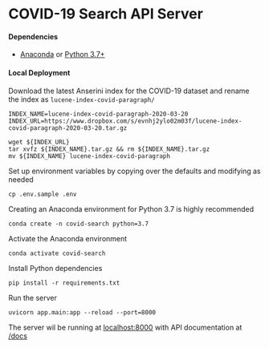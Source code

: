 # COVID-19 Search API Server

#### Dependencies
- [Anaconda](https://docs.anaconda.com/anaconda/install/) or [Python 3.7+](https://www.python.org/downloads/)

#### Local Deployment

Download the latest Anserini index for the COVID-19 dataset and rename the index as `lucene-index-covid-paragraph/`

```
INDEX_NAME=lucene-index-covid-paragraph-2020-03-20
INDEX_URL=https://www.dropbox.com/s/evnhj2ylo02m03f/lucene-index-covid-paragraph-2020-03-20.tar.gz

wget ${INDEX_URL}
tar xvfz ${INDEX_NAME}.tar.gz && rm ${INDEX_NAME}.tar.gz
mv ${INDEX_NAME} lucene-index-covid-paragraph
```

Set up environment variables by copying over the defaults and modifying as needed

```
cp .env.sample .env
```

Creating an Anaconda environment for Python 3.7 is highly recommended

```
conda create -n covid-search python=3.7
```

Activate the Anaconda environment
```
conda activate covid-search
```

Install Python dependencies

```
pip install -r requirements.txt
```

Run the server

```
uvicorn app.main:app --reload --port=8000
```

The server wil be running at [localhost:8000](http://localhost:8000) with API documentation at [/docs](http://localhost:8000/docs)

